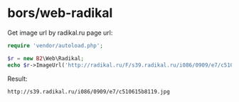 # bors/web-radikal

Get image url by radikal.ru page url:

```php
require 'vendor/autoload.php';

$r = new B2\Web\Radikal;
echo $r->ImageUrl('http://radikal.ru/F/s39.radikal.ru/i086/0909/e7/c510615b8119.jpg.html');
```

Result:
```
http://s39.radikal.ru/i086/0909/e7/c510615b8119.jpg
```
